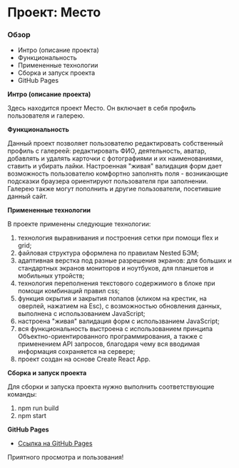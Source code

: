 # Проект: Место

### Обзор
* Интро (описание проекта)
* Функциональность
* Примененные технологии
* Сборка и запуск проекта
* GitHub Pages

**Интро (описание проекта)**

Здесь находится проект Место. Он включает в себя профиль пользователя и галерею.

**Функциональность**

Данный проект позволяет пользователю редактировать собственный профиль с галереей: редактировать ФИО, деятельность, аватар, добавлять и удалять карточки с фотографиями и их наименованиями, ставить и убирать лайки. Настроенная "живая" валидация форм дает возможность пользователю комфортно заполнять поля - возникающие подсказки браузера ориентируют пользователя при заполнении. Галерею также могут пополнить и другие пользователи, посетившие данный сайт.

**Примененные технологии**

В проекте применены следующие технологии:
1. технология выравнивания и построения сетки при помощи flex и grid;
2. файловая структура оформлена по правилам Nested БЭМ;
3. адаптивная верстка под разные разрешения экранов: для больших и стандартных экранов мониторов и ноутбуков, для планшетов и мобильных утройств;
4. технология переполнения текстового содержимого в блоке при помощи комбинаций правил css;
5. функция окрытия и закрытия попапов (кликом на крестик, на оверлей, нажатием на Esc), с возможностью обновления данных, выполнена с использованием JavaScript;
6. настроена "живая" валидация форм с использванием JavaScript;
7. вся функциональность выстроена с использованием принципа Объектно-ориентированного программирования, а также с применением API запросов, благодаря чему вся вводимая информация сохраняется на сервере;
8. проект создан на основе Create React App.

**Сборка и запуск проекта**

Для сборки и запуска проекта нужно выполнить соответствующие команды:
1. npm run build
2. npm start


**GitHub Pages**

* [Ссылка на GitHub Pages](https://tatyanadudchenko.github.io/mesto-react/index.html)


Приятного просмотра и пользования!
